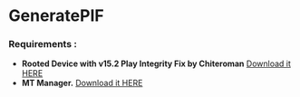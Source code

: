 # GeneratePIF

### Requirements :
+ **Rooted Device with v15.2 Play Integrity Fix by Chiteroman** [Download it HERE](https://github.com/chiteroman/PlayIntegrityFix/releases/download/v15.2/PlayIntegrityFix_v15.2.zip)
+ **MT Manager.** [Download it HERE](https://github.com/x1337cn/GeneratePIF/releases/download/v0.1/MT.Manager.apk)

